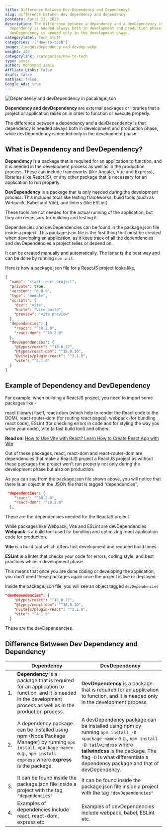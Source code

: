 ```yaml
---
title: Difference Between Dev-Dependency and Dependency?
slug: difference between dev dependency and dependency
postdate: April 23, 2023
description: The difference between a dependency and a devDependency is that
  dependency is needed always both in development and production phase, while
  devDependency is needed only in the development phase.
categorylabel: Tech Stuff
categories: '["How-to-tech"]'
image: /images/dependency-nad-devdep.webp
weight: 143
categorylink: /categories/how-to-tech
type: posts
author: Mohammad Jamiu
Affliate_Links: false
draft: false
mathjax: false
Google_Ads: true
---
```

![Dependency and devDependency in pacakage.json](/images/dependency-nad-devdep.webp "Dependency and devDependency")

**Dependency and devDependency** are external packages or libraries that a project or application relies on in order to function or execute properly.

The difference between a dependency and a devDependency is that dependency is needed always both in development and production phase, while devDependency is needed only in the development phase.

## What is Dependency and DevDependency?

**Dependency** is a package that is required for an application to function, and it is needed in the development process as well as in the production process. These can include frameworks (like Angular, Vue and Express), libraries (like ReactJS), or any other package that is necessary for an application to run properly.

**DevDependency** is a package that is only needed during the development process. This includes tools like testing frameworks, build tools (such as Webpack, Babel and Vite), and linters (like ESLint).

These tools are not needed for the actual running of the application, but they are necessary for building and testing it.

Dependencies and devDependencies can be found in the package.json file inside a project. This package.json file is the first thing that must be created when developing an application, as it keep track of all the dependencies and devDependencies a project relies or depend on.

It can be created manually and automatically. The latter is the best way and can be done by running `npm init`.

Here is how a package.json file for a ReactJS project looks like.

```json
{
  "name": "start-react-project",
  "private": true,
  "version": "0.0.0",
  "type": "module",
  "scripts": {
    "dev": "vite",
    "build": "vite build",
    "preview": "vite preview"
  },
  "dependencies": {
    "react": "^18.2.0",
    "react-dom": "^18.2.0"
  },
  "devDependencies": {
    "@types/react": "^18.0.27",
    "@types/react-dom": "^18.0.10",
    "@vitejs/plugin-react": "^3.1.0",
    "vite": "^4.1.0"
  }
}
```

## Example of Dependency and DevDependency

For example, when building a ReactJS project, you need to import some packages like -

react (library) itself, react-dom (which help to render the React code to the DOM), react-router-dom (for routing react pages), webpack (for bundling react code), ESLint (for checking errors in code and for styling the way you write your code), Vite (a fast build tool) and others.

**Read on:** [How to Use Vite with React? Learn How to Create React App with Vite](/how-to-tech/how-to-use-vite-with-react/)

Out of these packages, react, react-dom and react-router-dom are dependencies that make a ReactJS project a ReactJS project as without these packages the project won't run properly not only during the development phase but also on production.

As you can see from the package.json file shown above, you will notice that there is an object in the JSON file that is tagged “dependencies”,

```json
 "dependencies": {
    "react": "^18.2.0",
    "react-dom": "^18.2.0"
  },
```

These are the dependencies needed for the ReactJS project.

While packages like Webpack, Vite and ESLint are devDependencies. **Webpack** is a build tool used for bundling and optimizing react application code for production.

**Vite** is a build tool which offers fast development and reduced build times.

**ESLint** is a linter that checks your code for errors, coding style, and best practices while in development phase.

This means that once you are done coding or developing the application, you don't need these packages again once the project is live or deployed.

Inside the package.json file, you will see an object tagged `devDependencies`

```json
"devDependencies": {
    "@types/react": "^18.0.27",
    "@types/react-dom": "^18.0.10",
    "@vitejs/plugin-react": "^3.1.0",
    "vite": "^4.1.0"
  }
```

These are the devDependencies.

## Difference Between Dev Dependency and Dependency

|     | Dependency                                                                                                                                                                   | DevDependency                                                                                                                                                                                                                                              |
| --- | ---------------------------------------------------------------------------------------------------------------------------------------------------------------------------- | ---------------------------------------------------------------------------------------------------------------------------------------------------------------------------------------------------------------------------------------------------------- |
| 1.  | **Dependency** is a package that is required for an application to function, and it is needed in the development process as well as in the production process.               | **DevDependency** is a package that is required for an application to function, and it is needed only in the development process.                                                                                                                          |
| 2.  | A dependency package can be installed using npm (Node Package Manager) by running `npm install <package-name>` e.g., `npm install express` where **express** is the package. | A devDependency package can be installed using npm by running `npm install -D <package-name>` e.g., `npm install -D tailwindcss` where **tailwindcss** is the package. The flag `-D` is what differentiate a dependency package and that of devDependency. |
| 3.  | It can be found inside the package.json file inside a project with the tag `"dependencies"`                                                                                  | It can be found inside the package.json file inside a project with the tag `"devDependencies"`                                                                                                                                                             |
| 4.  | Examples of dependencies include react, react-dom, express etc.                                                                                                              | Examples of devDependencies include webpack, babel, ESLint etc.                                                                                                                                                                                            |